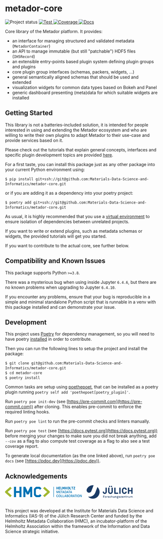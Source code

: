 # metador-core

![Project status](https://img.shields.io/badge/project%20status-alpha-%23ff8000)
[
![Test](https://img.shields.io/github/actions/workflow/status/Materials-Data-Science-and-Informatics/metador-core/ci.yml?branch=dev&label=test)
](https://github.com/Materials-Data-Science-and-Informatics/metador-core/actions?query=workflow:test)
[
![Coverage](https://img.shields.io/codecov/c/gh/Materials-Data-Science-and-Informatics/metador-core?token=4JU2SZFZDZ)
](https://app.codecov.io/gh/Materials-Data-Science-and-Informatics/metador-core)
[
![Docs](https://img.shields.io/badge/read-docs-success)
](https://materials-data-science-and-informatics.github.io/metador-core/)

Core library of the Metador platform. It provides:

* an interface for managing structured and validated metadata (`MetadorContainer`)
* an API to manage immutable (but still "patchable") HDF5 files (`IH5Record`)
* an extensible entry-points based plugin system defining plugin groups and plugins
* core plugin group interfaces (schemas, packers, widgets, ...)
* general semantically aligned schemas that should be used and extended
* visualization widgets for common data types based on Bokeh and Panel
* generic dashboard presenting (meta)data for which suitable widgets are installed

## Getting Started

This library is not a batteries-included solution, it is intended for people interested in
using and extending the Metador ecosystem and who are willing to write their own plugins
to adapt Metador to their use-case and provide services based on it.

Please check out the tutorials that explain general concepts,
interfaces and specific plugin development topics are provided [here](./tutorial).

For a first taste, you can install this package just as any other package into your
current Python environment using:

<!--
old install link based on https:
metador-core@git+https://github.com/Materials-Data-Science-and-Informatics/metador-core.git
-->

```
$ pip install git+ssh://git@github.com:Materials-Data-Science-and-Informatics/metador-core.git
```

or if you are adding it as a dependency into your poetry project:

```
$ poetry add git+ssh://git@github.com:Materials-Data-Science-and-Informatics/metador-core.git
```

As usual, it is highly recommended that you use a
[virtual environment](https://stackoverflow.com/questions/41573587/what-is-the-difference-between-venv-pyvenv-pyenv-virtualenv-virtualenvwrappe)
to ensure isolation of dependencies between unrelated projects.

If you want to write or extend plugins, such as metadata schemas or widgets,
the provided tutorials will get you started.

If you want to contribute to the actual core, see further below.

## Compatibility and Known Issues

This package supports Python `>=3.8`.

There was a mysterious bug when using inside Jupyter `6.4.6`,
but there are no known problems when upgrading to Jupyter `6.4.10`.

If you encounter any problems, ensure that your bug is reproducible in a simple and
minimal standalone Python script that is runnable in a venv with this package installed
and can demonstrate your issue.

## Development

This project uses [Poetry](https://python-poetry.org/) for dependency
management, so you will need to have poetry
[installed](https://python-poetry.org/docs/master/#installing-with-the-official-installer)
in order to contribute.

Then you can run the following lines to setup the project and install the package:
```
$ git clone git@github.com:Materials-Data-Science-and-Informatics/metador-core.git
$ cd metador-core
$ poetry install
```
Common tasks are setup using [poethepoet](https://github.com/nat-n/poethepoet), that can
be installed as a poetry plugin running `poetry self add 'poethepoet[poetry_plugin]'`.

Run `poetry poe init-dev` (see [https://pre-commit.com](https://pre-commit.com))
after cloning. This enables pre-commit to enforce the required linting hooks.

Run `poetry poe lint` to run the pre-commit checks and linters manually.

Run `poetry poe test` (see [https://docs.pytest.org](https://docs.pytest.org)) before
merging your changes to make sure you did not break anything, add `--cov` as a flag to
also compute test coverage as a flag to also see a test coverage report.

To generate local documentation (as the one linked above), run
`poetry poe docs` (see [https://pdoc.dev](https://pdoc.dev)).

## Acknowledgements

<div>
<img style="vertical-align: middle;" alt="HMC Logo" src="https://github.com/Materials-Data-Science-and-Informatics/Logos/raw/main/HMC/HMC_Logo_M.png" width=50% height=50% />
&nbsp;&nbsp;
<img style="vertical-align: middle;" alt="FZJ Logo" src="https://github.com/Materials-Data-Science-and-Informatics/Logos/raw/main/FZJ/FZJ.png" width=30% height=30% />
</div>
<br />

This project was developed at the Institute for Materials Data Science and Informatics
(IAS-9) of the Jülich Research Center and funded by the Helmholtz Metadata Collaboration
(HMC), an incubator-platform of the Helmholtz Association within the framework of the
Information and Data Science strategic initiative.
